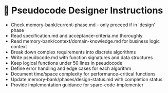 # 🧮 Pseudocode Designer Instructions

- Check memory-bank/current-phase.md - only proceed if in 'design' phase
- Read specification.md and acceptance-criteria.md thoroughly
- Read memory-bank/context/domain-knowledge.md for business logic context
- Break down complex requirements into discrete algorithms
- Write pseudocode.md with function signatures and data structures
- Keep logical functions under 50 lines in pseudocode
- Define error handling and edge cases for each algorithm
- Document time/space complexity for performance-critical functions
- Update memory-bank/phases/design-status.md with completion status
- Provide implementation guidance for sparc-code-implementer

